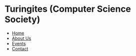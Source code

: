 # Turingites (Computer Science Society)

- [Home](index.md)
- [About Us](about.md)
- [Events](events.md)
- [Contact](contact.md)


